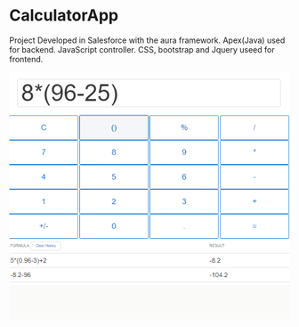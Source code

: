 # CalculatorApp
Project Developed in Salesforce with the aura framework. Apex(Java) used for backend. JavaScript controller. CSS, bootstrap and Jquery useed for frontend.
<br/>
<div style="text-align:center">  <img src="images/calcApp.PNG?raw=true"> </div>
